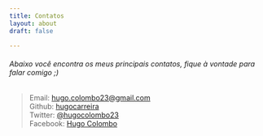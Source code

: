 ```yaml
---
title: Contatos
layout: about
draft: false

---
```

###### Abaixo você encontra os meus principais contatos, fique à vontade para falar comigo ;)
> Email: hugo.colombo23@gmail.com  
> Github: [hugocarreira](http://github.com/hugocarreira)  
> Twitter: [@hugocolombo23](http://twitter.com/hugocolombo23)    
> Facebook: [Hugo Colombo](http://facebook.com/hugo.colombo.23)  
